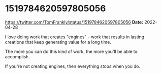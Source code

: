 # 1519784620597805056
https://twitter.com/TomFrankly/status/1519784620597805056
**Date:** 2022-04-28

I love doing work that creates "engines" - work that results in lasting creations that keep generating value for a long time.

The more you can do this kind of work, the more you'll be able to accomplish.

If you're not creating engines, then everything stops when you do.

